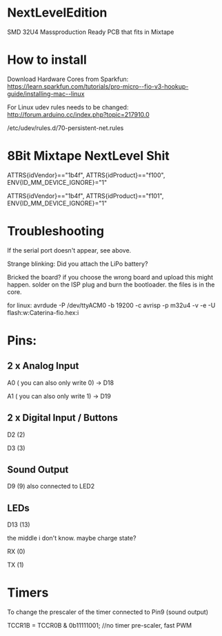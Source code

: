 NextLevelEdition
================

SMD 32U4 Massproduction Ready PCB that fits in Mixtape

How to install
================
Download Hardware Cores from Sparkfun:
https://learn.sparkfun.com/tutorials/pro-micro--fio-v3-hookup-guide/installing-mac--linux

For Linux udev rules needs to be changed:
http://forum.arduino.cc/index.php?topic=217910.0

/etc/udev/rules.d/70-persistent-net.rules

 # 8Bit Mixtape NextLevel Shit
 
ATTRS{idVendor}=="1b4f", ATTRS{idProduct}=="f100", ENV{ID_MM_DEVICE_IGNORE}="1"

ATTRS{idVendor}=="1b4f", ATTRS{idProduct}=="f101", ENV{ID_MM_DEVICE_IGNORE}="1"


Troubleshooting
================

If the serial port doesn't appear, see above.

Strange blinking: Did you attach the LiPo battery?

Bricked the board? if you choose the wrong board and upload this might happen. solder on the ISP plug and burn the bootloader. the files is in the core.

for linux:
avrdude -P /dev/ttyACM0 -b 19200 -c avrisp -p m32u4 -v -e -U flash:w:Caterina-fio.hex:i


Pins:
================

2 x Analog Input
----------------
A0 ( you can also only write 0) -> D18

A1 ( you can also only write 1) -> D19

2 x Digital Input / Buttons
---------------------------
D2 (2)

D3 (3)

Sound Output
------------
D9 (9) also connected to LED2

LEDs
----
D13 (13)

the middle i don't know. maybe charge state?

RX (0)

TX (1)

Timers
============

To change the prescaler of the timer connected to Pin9 (sound output)

TCCR1B = TCCR0B & 0b11111001; //no timer pre-scaler, fast PWM

